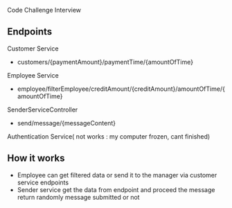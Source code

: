 Code Challenge Interview

 Endpoints
  --
Customer Service
  - customers/{paymentAmount}/paymentTime/{amountOfTime}

Employee Service
 - employee/filterEmployee/creditAmount/{creditAmount}/amountOfTime/{amountOfTime}

SenderServiceController
 - send/message/{messageContent}
 
 Authentication Service( not works : my computer frozen, cant finished)
 
 How it works
 --
 - Employee can get filtered data or
  send it to the manager via customer service endpoints
 - Sender service get the data from endpoint and proceed the message return randomly 
   message submitted or not
 
 